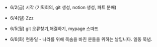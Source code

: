 - 6/2(금) 시작 (기획회의, git 생성, notion 생성, 파트 분배)

- 6/4(일) Zzz

- 6/5(월) git 오류찾기,해결하기, mypage 스따뜨

- 6/6(화) 현충일 - 나라를 위해 목숨을 바친 분들을 위하는 날입니다. 일동 묵념.